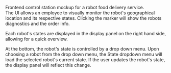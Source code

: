 
Frontend control station mockup for a robot food delivery service.  
The UI allows an employee to visually monitor the robot's geographical location and its respective states.
Clicking the marker will show the robots diagnostics and the order info.

Each robot's states are displayed in the display panel on the right hand side, allowing for a quick overview.

At the bottom, the robot's state is controlled by a drop down menu.  Upon choosing a robot from the drop down menu, the State dropdown
menu will load the selected robot's current state.  If the user updates the robot's state, the display panel will reflect this
change.

